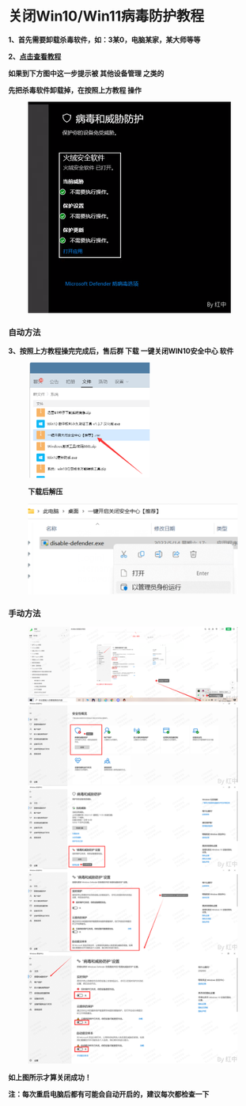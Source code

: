 # 关闭Win10/Win11病毒防护教程

**1、首先需要卸载杀毒软件，如：3某0，电脑某家，某大师等等**

**2、**[**点击查看教程**](https://jingyan.baidu.com/article/c146541371d9004bfdfc4c0d.html)

**如果到下方图中这一步提示被 其他设备管理 之类的**

**先把杀毒软件卸载掉，在按照上方教程 操作**

<figure><img src=".gitbook/assets/image (9).png" alt=""><figcaption></figcaption></figure>

### **自动方法**

**3、按照上方教程操完完成后，售后群 下载 一键关闭WIN10安全中心 软件**

<figure><img src=".gitbook/assets/image (21).png" alt=""><figcaption><p><strong>下载后解压</strong></p></figcaption></figure>

<figure><img src=".gitbook/assets/image (5) (1).png" alt=""><figcaption></figcaption></figure>

### **手动方法**

<figure><img src=".gitbook/assets/image (1) (1) (1).png" alt=""><figcaption></figcaption></figure>

**如上图所示才算关闭成功！**

**注：每次重启电脑后都有可能会自动开启的，建议每次都检查一下**
